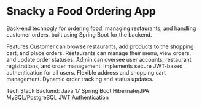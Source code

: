 # Snacky a Food Ordering App
Back-end technogly for ordering food, managing restaurants, and handling customer orders, built using Spring Boot for the backend.

Features
Customer can browse restaurants, add products to the shopping cart, and place orders.
Restaurants can manage their menu, view orders, and update order statuses.
Admin can oversee user accounts, restaurant registrations, and order management.
Implements secure JWT-based authentication for all users.
Flexible address and shopping cart management.
Dynamic order tracking and status updates.

Tech Stack
Backend:
Java 17
Spring Boot
Hibernate/JPA
MySQL/PostgreSQL
JWT Authentication
